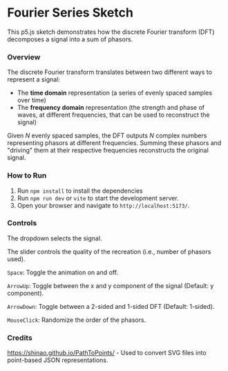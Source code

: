 # Fourier Series Sketch

This p5.js sketch demonstrates how the discrete Fourier transform (DFT) decomposes a signal into a sum of phasors.

### Overview

The discrete Fourier transform translates between two different ways to represent a signal:
- The **time domain** representation (a series of evenly spaced samples over time)
- The **frequency domain** representation (the strength and phase of waves, at different frequencies, that can be used 
  to reconstruct the signal)

Given $N$ evenly spaced samples, the DFT outputs $N$ complex numbers representing phasors at different frequencies. 
Summing these phasors and "driving" them at their respective frequencies reconstructs the original signal.

### How to Run

1. Run `npm install` to install the dependencies
2. Run `npm run dev` or `vite` to start the development server.
3. Open your browser and navigate to `http://localhost:5173/`.

### Controls

The dropdown selects the signal.

The slider controls the quality of the recreation (i.e., number of phasors used).

`Space`: Toggle the animation on and off.

`ArrowUp`: Toggle between the x and y component of the signal (Default: y component).

`ArrowDown`: Toggle between a 2-sided and 1-sided DFT (Default: 1-sided).

`MouseClick`: Randomize the order of the phasors.

### Credits

https://shinao.github.io/PathToPoints/ - Used to convert SVG files into point-based JSON representations.

